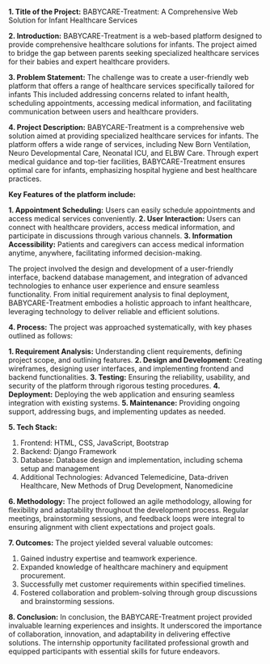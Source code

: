 **1. Title of the Project:**
BABYCARE-Treatment: A Comprehensive Web Solution for Infant Healthcare Services

**2. Introduction:**
BABYCARE-Treatment is a web-based platform designed to provide comprehensive healthcare solutions for infants. 
The project aimed to bridge the gap between parents seeking specialized healthcare services for their babies and expert healthcare providers.


**3. Problem Statement:**
The challenge was to create a user-friendly web platform that offers a range of healthcare services specifically tailored for infants
This included addressing concerns related to infant health, scheduling appointments, accessing medical information, and facilitating communication between users and healthcare providers.


**4. Project Description:**
BABYCARE-Treatment is a comprehensive web solution aimed at providing specialized healthcare services for infants. The platform offers a wide range of services, including New Born Ventilation, Neuro Developmental Care, Neonatal ICU, and ELBW Care. Through expert medical guidance and top-tier facilities, BABYCARE-Treatment ensures optimal care for infants, emphasizing hospital hygiene and best healthcare practices.

**Key Features of the platform include:**

**1. Appointment Scheduling:** Users can easily schedule appointments and access medical services conveniently.
**2. User Interaction:** Users can connect with healthcare providers, access medical information, and participate in discussions through various channels.
**3. Information Accessibility:** Patients and caregivers can access medical information anytime, anywhere, facilitating informed decision-making.

 The project involved the design and development of a user-friendly interface, backend database management, and integration of advanced technologies to enhance user experience and ensure seamless functionality. 
From initial requirement analysis to final deployment, BABYCARE-Treatment embodies a holistic approach to infant healthcare, leveraging technology to deliver reliable and efficient solutions.

**4. Process:**
The project was approached systematically, with key phases outlined as follows:

**1. Requirement Analysis:** Understanding client requirements, defining project scope, and outlining features.
**2. Design and Development:** Creating wireframes, designing user interfaces, and implementing frontend and backend functionalities.
**3. Testing:** Ensuring the reliability, usability, and security of the platform through rigorous testing procedures.
**4. Deployment:** Deploying the web application and ensuring seamless integration with existing systems.
**5. Maintenance:** Providing ongoing support, addressing bugs, and implementing updates as needed.

**5. Tech Stack:**

1. Frontend: HTML, CSS, JavaScript, Bootstrap
2. Backend: Django Framework
3. Database: Database design and implementation, including schema setup and management
4. Additional Technologies: Advanced Telemedicine, Data-driven Healthcare, New Methods of Drug Development, Nanomedicine

**6. Methodology:**
The project followed an agile methodology, allowing for flexibility and adaptability throughout the development process. 
Regular meetings, brainstorming sessions, and feedback loops were integral to ensuring alignment with client expectations and project goals.

**7. Outcomes:**
The project yielded several valuable outcomes:

1. Gained industry expertise and teamwork experience.
2. Expanded knowledge of healthcare machinery and equipment procurement.
3. Successfully met customer requirements within specified timelines.
4. Fostered collaboration and problem-solving through group discussions and brainstorming sessions.


**8. Conclusion:**
In conclusion, the BABYCARE-Treatment project provided invaluable learning experiences and insights. 
It underscored the importance of collaboration, innovation, and adaptability in delivering effective solutions. 
The internship opportunity facilitated professional growth and equipped participants with essential skills for future endeavors.




